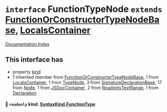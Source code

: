 # `interface` FunctionTypeNode `extends` [FunctionOrConstructorTypeNodeBase](../interface.FunctionOrConstructorTypeNodeBase/README.md), [LocalsContainer](../interface.LocalsContainer/README.md)

[Documentation Index](../README.md)

## This interface has

- property [kind](#-readonly-kind-syntaxkindfunctiontype)
- 1 inherited member from [FunctionOrConstructorTypeNodeBase](../interface.FunctionOrConstructorTypeNodeBase/README.md), 1 from [LocalsContainer](../interface.LocalsContainer/README.md), 1 from [TypeNode](../interface.TypeNode/README.md), 3 from [SignatureDeclarationBase](../interface.SignatureDeclarationBase/README.md), 17 from [Node](../interface.Node/README.md), 1 from [JSDocContainer](../interface.JSDocContainer/README.md), 2 from [ReadonlyTextRange](../interface.ReadonlyTextRange/README.md), 1 from [Declaration](../interface.Declaration/README.md)


#### 📄 `readonly` kind: [SyntaxKind.FunctionType](../enum.SyntaxKind/README.md#functiontype--185)



